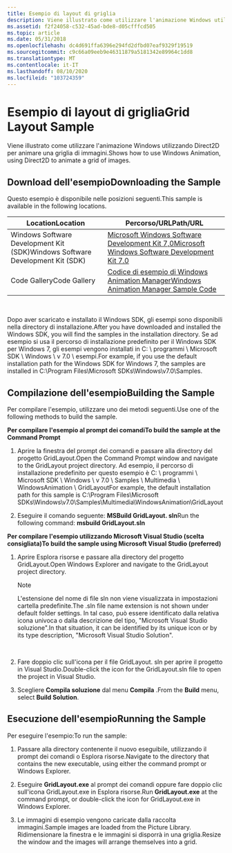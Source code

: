```yaml
---
title: Esempio di layout di griglia
description: Viene illustrato come utilizzare l'animazione Windows utilizzando Direct2D per animare una griglia di immagini.
ms.assetid: f2f24058-c532-45ad-bde8-d05cfffcd505
ms.topic: article
ms.date: 05/31/2018
ms.openlocfilehash: dc4d691ffa6396e294fd2dfbd07eaf9329f19519
ms.sourcegitcommit: c9c66a09eeb9e46311879a5181342e89964c1dd8
ms.translationtype: MT
ms.contentlocale: it-IT
ms.lasthandoff: 08/10/2020
ms.locfileid: "103724359"
---
```

# <a name="grid-layout-sample"></a><span data-ttu-id="0ba70-103">Esempio di layout di griglia</span><span class="sxs-lookup"><span data-stu-id="0ba70-103">Grid Layout Sample</span></span>

<span data-ttu-id="0ba70-104">Viene illustrato come utilizzare l'animazione Windows utilizzando Direct2D per animare una griglia di immagini.</span><span class="sxs-lookup"><span data-stu-id="0ba70-104">Shows how to use Windows Animation, using Direct2D to animate a grid of images.</span></span>

## <a name="downloading-the-sample"></a><span data-ttu-id="0ba70-105">Download dell'esempio</span><span class="sxs-lookup"><span data-stu-id="0ba70-105">Downloading the Sample</span></span>

<span data-ttu-id="0ba70-106">Questo esempio è disponibile nelle posizioni seguenti.</span><span class="sxs-lookup"><span data-stu-id="0ba70-106">This sample is available in the following locations.</span></span>



| <span data-ttu-id="0ba70-107">Location</span><span class="sxs-lookup"><span data-stu-id="0ba70-107">Location</span></span>                               | <span data-ttu-id="0ba70-108">Percorso/URL</span><span class="sxs-lookup"><span data-stu-id="0ba70-108">Path/URL</span></span>                                                                                          |
|----------------------------------------|---------------------------------------------------------------------------------------------------|
| <span data-ttu-id="0ba70-109">Windows Software Development Kit (SDK)</span><span class="sxs-lookup"><span data-stu-id="0ba70-109">Windows Software Development Kit (SDK)</span></span> | [<span data-ttu-id="0ba70-110">Microsoft Windows Software Development Kit 7,0</span><span class="sxs-lookup"><span data-stu-id="0ba70-110">Microsoft Windows Software Development Kit 7.0</span></span>](https://msdn.microsoft.com/windowsvista/bb980924.aspx) |
| <span data-ttu-id="0ba70-111">Code Gallery</span><span class="sxs-lookup"><span data-stu-id="0ba70-111">Code Gallery</span></span>                           | [<span data-ttu-id="0ba70-112">Codice di esempio di Windows Animation Manager</span><span class="sxs-lookup"><span data-stu-id="0ba70-112">Windows Animation Manager Sample Code</span></span>](https://github.com/microsoft/Windows-classic-samples/tree/master/Samples/DirectCompositionWindowsAnimationManager)         |



 

<span data-ttu-id="0ba70-113">Dopo aver scaricato e installato il Windows SDK, gli esempi sono disponibili nella directory di installazione.</span><span class="sxs-lookup"><span data-stu-id="0ba70-113">After you have downloaded and installed the Windows SDK, you will find the samples in the installation directory.</span></span> <span data-ttu-id="0ba70-114">Se ad esempio si usa il percorso di installazione predefinito per il Windows SDK per Windows 7, gli esempi vengono installati in C: \\ programmi \\ Microsoft SDK \\ Windows \\ v 7.0 \\ esempi.</span><span class="sxs-lookup"><span data-stu-id="0ba70-114">For example, if you use the default installation path for the Windows SDK for Windows 7, the samples are installed in C:\\Program Files\\Microsoft SDKs\\Windows\\v7.0\\Samples.</span></span>

## <a name="building-the-sample"></a><span data-ttu-id="0ba70-115">Compilazione dell'esempio</span><span class="sxs-lookup"><span data-stu-id="0ba70-115">Building the Sample</span></span>

<span data-ttu-id="0ba70-116">Per compilare l'esempio, utilizzare uno dei metodi seguenti.</span><span class="sxs-lookup"><span data-stu-id="0ba70-116">Use one of the following methods to build the sample.</span></span>

<span data-ttu-id="0ba70-117">**Per compilare l'esempio al prompt dei comandi**</span><span class="sxs-lookup"><span data-stu-id="0ba70-117">**To build the sample at the Command Prompt**</span></span>

1.  <span data-ttu-id="0ba70-118">Aprire la finestra del prompt dei comandi e passare alla directory del progetto GridLayout.</span><span class="sxs-lookup"><span data-stu-id="0ba70-118">Open the Command Prompt window and navigate to the GridLayout project directory.</span></span> <span data-ttu-id="0ba70-119">Ad esempio, il percorso di installazione predefinito per questo esempio è C: \\ programmi \\ Microsoft SDK \\ Windows \\ v 7.0 \\ Samples \\ Multimedia \\ WindowsAnimation \\ GridLayout</span><span class="sxs-lookup"><span data-stu-id="0ba70-119">For example, the default installation path for this sample is C:\\Program Files\\Microsoft SDKs\\Windows\\v7.0\\Samples\\Multimedia\\WindowsAnimation\\GridLayout</span></span>

2.  <span data-ttu-id="0ba70-120">Eseguire il comando seguente: **MSBuild GridLayout. sln**</span><span class="sxs-lookup"><span data-stu-id="0ba70-120">Run the following command: **msbuild GridLayout.sln**</span></span>

<span data-ttu-id="0ba70-121">**Per compilare l'esempio utilizzando Microsoft Visual Studio (scelta consigliata)**</span><span class="sxs-lookup"><span data-stu-id="0ba70-121">**To build the sample using Microsoft Visual Studio (preferred)**</span></span>

1.  <span data-ttu-id="0ba70-122">Aprire Esplora risorse e passare alla directory del progetto GridLayout.</span><span class="sxs-lookup"><span data-stu-id="0ba70-122">Open Windows Explorer and navigate to the GridLayout project directory.</span></span>

    > [!Note]  
    > <span data-ttu-id="0ba70-123">L'estensione del nome di file sln non viene visualizzata in impostazioni cartella predefinite.</span><span class="sxs-lookup"><span data-stu-id="0ba70-123">The .sln file name extension is not shown under default folder settings.</span></span> <span data-ttu-id="0ba70-124">In tal caso, può essere identificato dalla relativa icona univoca o dalla descrizione del tipo, "Microsoft Visual Studio soluzione".</span><span class="sxs-lookup"><span data-stu-id="0ba70-124">In that situation, it can be identified by its unique icon or by its type description, "Microsoft Visual Studio Solution".</span></span>

     

2.  <span data-ttu-id="0ba70-125">Fare doppio clic sull'icona per il file GridLayout. sln per aprire il progetto in Visual Studio.</span><span class="sxs-lookup"><span data-stu-id="0ba70-125">Double-click the icon for the GridLayout.sln file to open the project in Visual Studio.</span></span>

3.  <span data-ttu-id="0ba70-126">Scegliere **Compila soluzione** dal menu **Compila** .</span><span class="sxs-lookup"><span data-stu-id="0ba70-126">From the **Build** menu, select **Build Solution**.</span></span>

## <a name="running-the-sample"></a><span data-ttu-id="0ba70-127">Esecuzione dell'esempio</span><span class="sxs-lookup"><span data-stu-id="0ba70-127">Running the Sample</span></span>

<span data-ttu-id="0ba70-128">Per eseguire l'esempio:</span><span class="sxs-lookup"><span data-stu-id="0ba70-128">To run the sample:</span></span>

1.  <span data-ttu-id="0ba70-129">Passare alla directory contenente il nuovo eseguibile, utilizzando il prompt dei comandi o Esplora risorse.</span><span class="sxs-lookup"><span data-stu-id="0ba70-129">Navigate to the directory that contains the new executable, using either the command prompt or Windows Explorer.</span></span>

2.  <span data-ttu-id="0ba70-130">Eseguire **GridLayout.exe** al prompt dei comandi oppure fare doppio clic sull'icona GridLayout.exe in Esplora risorse.</span><span class="sxs-lookup"><span data-stu-id="0ba70-130">Run **GridLayout.exe** at the command prompt, or double-click the icon for GridLayout.exe in Windows Explorer.</span></span>

3.  <span data-ttu-id="0ba70-131">Le immagini di esempio vengono caricate dalla raccolta immagini.</span><span class="sxs-lookup"><span data-stu-id="0ba70-131">Sample images are loaded from the Picture Library.</span></span> <span data-ttu-id="0ba70-132">Ridimensionare la finestra e le immagini si disporrà in una griglia.</span><span class="sxs-lookup"><span data-stu-id="0ba70-132">Resize the window and the images will arrange themselves into a grid.</span></span>

 

 




